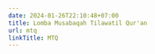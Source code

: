 ```yaml
---
date: 2024-01-26T22:10:48+07:00
title: Lomba Musabaqah Tilawatil Qur'an
url: mtq
linkTitle: MTQ
---
```

